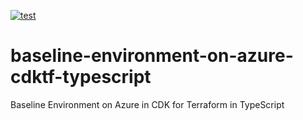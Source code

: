 [![test](https://github.com/ks6088ts-labs/baseline-environment-on-azure-cdktf-typescript/actions/workflows/test.yaml/badge.svg?branch=main)](https://github.com/ks6088ts-labs/baseline-environment-on-azure-cdktf-typescript/actions/workflows/test.yaml?query=branch%3Amain)

# baseline-environment-on-azure-cdktf-typescript

Baseline Environment on Azure in CDK for Terraform in TypeScript
